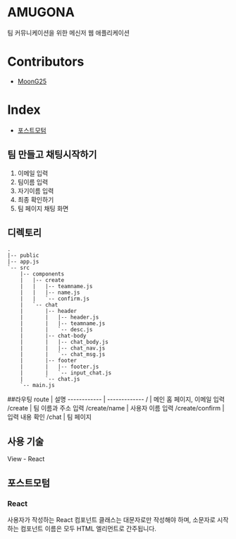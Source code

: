 # AMUGONA
팀 커뮤니케이션을 위한 메신저 웹 애플리케이션

# Contributors
- [MoonG25](https://github.com/MoonG25)

# Index
- [포스트모텀](#포스트모텀)

## 팀 만들고 채팅시작하기
1. 이메일 입력
2. 팀이름 입력
3. 자기이름 입력
4. 최종 확인하기
5. 팀 페이지 채팅 화면

## 디렉토리
```
.
|-- public
|-- app.js
`-- src
    |-- components
    |   |-- create
    |   |   |-- teamname.js
    |   |   |-- name.js
    |   |   `-- confirm.js
    |   `-- chat
    |       |-- header
    |       |   |-- header.js
    |       |   |-- teamname.js
    |       |   `-- desc.js
    |       |-- chat-body
    |       |   |-- chat_body.js
    |       |   |-- chat_nav.js
    |       |   `-- chat_msg.js
    |       |-- footer
    |       |   |-- footer.js
    |       |   `-- input_chat.js
    |       `-- chat.js
    `-- main.js
```
##라우팅
route | 설명
------------ | -------------
/ | 메인 홈 페이지, 이메일 입력
/create | 팀 이름과 주소 입력
/create/name | 사용자 이름 입력
/create/confirm | 입력 내용 확인
/chat | 팀 페이지

## 사용 기술
View - React

## 포스트모텀
### React
사용자가 작성하는 React 컴포넌트 클래스는 대문자로만 작성해야 하며, 
소문자로 시작하는 컴포넌트 이름은 모두 HTML 엘리먼트로 간주됩니다.
